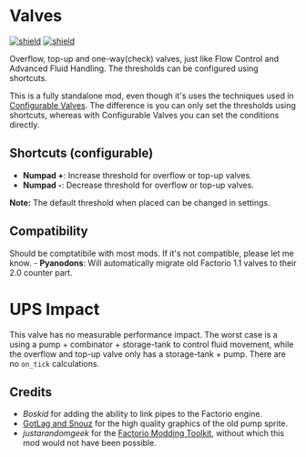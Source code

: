 # Valves

[![shield](https://img.shields.io/badge/Ko--fi-Donate%20-hotpink?logo=kofi&logoColor=white)](https://ko-fi.com/stringweasel) [![shield](https://img.shields.io/badge/dynamic/json?color=orange&label=Factorio&query=downloads_count&suffix=%20downloads&url=https%3A%2F%2Fmods.factorio.com%2Fapi%2Fmods%2Fvalves)](https://mods.factorio.com/mod/valves)

Overflow, top-up and one-way(check) valves, just like Flow Control and Advanced Fluid Handling. The thresholds can be configured using shortcuts.

This is a fully standalone mod, even though it's uses the techniques used in [Configurable Valves](https://mods.factorio.com/mod/configurable-valves). The difference is you can only set the thresholds using shortcuts, whereas with Configurable Valves you can set the conditions directly.

## Shortcuts (configurable)
- **Numpad +**: Increase threshold for overflow or top-up valves.
- **Numpad -**: Decrease threshold for overflow or top-up valves.

**Note:** The default threshold when placed can be changed in settings.

## Compatibility
Should be comptatibile with most mods. If it's not compatible, please let me know.
    - **Pyanodons**: Will automatically migrate old Factorio 1.1 valves to their 2.0 counter part.

# UPS Impact
This valve has no measurable performance impact. The worst case is a using a pump + combinator + storage-tank to control fluid movement, while the overflow and top-up valve only has a storage-tank + pump. There are no `on_tick` calculations.

## Credits
- _Boskid_ for adding the ability to link pipes to the Factorio engine.
- [GotLag and Snouz](https://mods.factorio.com/mod/Flow%20Control) for the high quality graphics of the old pump sprite. 
- _justarandomgeek_ for the [Factorio Modding Toolkit](https://marketplace.visualstudio.com/items?itemName=justarandomgeek.factoriomod-debug), without which this mod would not have been possible.
